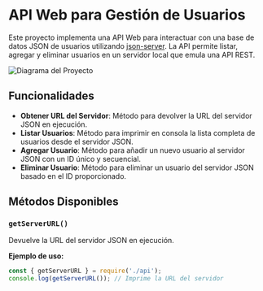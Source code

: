 # API Web para Gestión de Usuarios

Este proyecto implementa una API Web para interactuar con una base de datos JSON de usuarios utilizando [json-server](https://github.com/typicode/json-server). La API permite listar, agregar y eliminar usuarios en un servidor local que emula una API REST.

![Diagrama del Proyecto](https://github.com/tu_usuario/tu_repositorio/blob/main/ruta/a/tu/imagen.png)


## Funcionalidades

- **Obtener URL del Servidor**: Método para devolver la URL del servidor JSON en ejecución.
- **Listar Usuarios**: Método para imprimir en consola la lista completa de usuarios desde el servidor JSON.
- **Agregar Usuario**: Método para añadir un nuevo usuario al servidor JSON con un ID único y secuencial.
- **Eliminar Usuario**: Método para eliminar un usuario del servidor JSON basado en el ID proporcionado.

## Métodos Disponibles

### `getServerURL()`

Devuelve la URL del servidor JSON en ejecución.

**Ejemplo de uso:**
```javascript
const { getServerURL } = require('./api');
console.log(getServerURL()); // Imprime la URL del servidor
